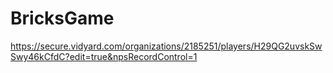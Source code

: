 # BricksGame

https://secure.vidyard.com/organizations/2185251/players/H29QG2uvskSwSwy46kCfdC?edit=true&npsRecordControl=1
